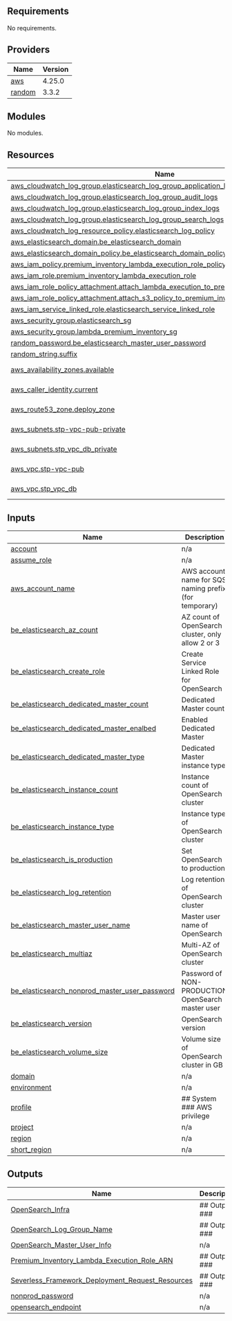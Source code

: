 <!-- BEGIN_TF_DOCS -->
## Requirements

No requirements.

## Providers

| Name | Version |
|------|---------|
| <a name="provider_aws"></a> [aws](#provider\_aws) | 4.25.0 |
| <a name="provider_random"></a> [random](#provider\_random) | 3.3.2 |

## Modules

No modules.

## Resources

| Name | Type |
|------|------|
| [aws_cloudwatch_log_group.elasticsearch_log_group_application_logs](https://registry.terraform.io/providers/hashicorp/aws/latest/docs/resources/cloudwatch_log_group) | resource |
| [aws_cloudwatch_log_group.elasticsearch_log_group_audit_logs](https://registry.terraform.io/providers/hashicorp/aws/latest/docs/resources/cloudwatch_log_group) | resource |
| [aws_cloudwatch_log_group.elasticsearch_log_group_index_logs](https://registry.terraform.io/providers/hashicorp/aws/latest/docs/resources/cloudwatch_log_group) | resource |
| [aws_cloudwatch_log_group.elasticsearch_log_group_search_logs](https://registry.terraform.io/providers/hashicorp/aws/latest/docs/resources/cloudwatch_log_group) | resource |
| [aws_cloudwatch_log_resource_policy.elasticsearch_log_policy](https://registry.terraform.io/providers/hashicorp/aws/latest/docs/resources/cloudwatch_log_resource_policy) | resource |
| [aws_elasticsearch_domain.be_elasticsearch_domain](https://registry.terraform.io/providers/hashicorp/aws/latest/docs/resources/elasticsearch_domain) | resource |
| [aws_elasticsearch_domain_policy.be_elasticsearch_domain_policy](https://registry.terraform.io/providers/hashicorp/aws/latest/docs/resources/elasticsearch_domain_policy) | resource |
| [aws_iam_policy.premium_inventory_lambda_execution_role_policy](https://registry.terraform.io/providers/hashicorp/aws/latest/docs/resources/iam_policy) | resource |
| [aws_iam_role.premium_inventory_lambda_execution_role](https://registry.terraform.io/providers/hashicorp/aws/latest/docs/resources/iam_role) | resource |
| [aws_iam_role_policy_attachment.attach_lambda_execution_to_premium_inventory_lambda_role](https://registry.terraform.io/providers/hashicorp/aws/latest/docs/resources/iam_role_policy_attachment) | resource |
| [aws_iam_role_policy_attachment.attach_s3_policy_to_premium_inventory_lambda_role](https://registry.terraform.io/providers/hashicorp/aws/latest/docs/resources/iam_role_policy_attachment) | resource |
| [aws_iam_service_linked_role.elasticsearch_service_linked_role](https://registry.terraform.io/providers/hashicorp/aws/latest/docs/resources/iam_service_linked_role) | resource |
| [aws_security_group.elasticsearch_sg](https://registry.terraform.io/providers/hashicorp/aws/latest/docs/resources/security_group) | resource |
| [aws_security_group.lambda_premium_inventory_sg](https://registry.terraform.io/providers/hashicorp/aws/latest/docs/resources/security_group) | resource |
| [random_password.be_elasticsearch_master_user_password](https://registry.terraform.io/providers/hashicorp/random/latest/docs/resources/password) | resource |
| [random_string.suffix](https://registry.terraform.io/providers/hashicorp/random/latest/docs/resources/string) | resource |
| [aws_availability_zones.available](https://registry.terraform.io/providers/hashicorp/aws/latest/docs/data-sources/availability_zones) | data source |
| [aws_caller_identity.current](https://registry.terraform.io/providers/hashicorp/aws/latest/docs/data-sources/caller_identity) | data source |
| [aws_route53_zone.deploy_zone](https://registry.terraform.io/providers/hashicorp/aws/latest/docs/data-sources/route53_zone) | data source |
| [aws_subnets.stp-vpc-pub-private](https://registry.terraform.io/providers/hashicorp/aws/latest/docs/data-sources/subnets) | data source |
| [aws_subnets.stp_vpc_db_private](https://registry.terraform.io/providers/hashicorp/aws/latest/docs/data-sources/subnets) | data source |
| [aws_vpc.stp-vpc-pub](https://registry.terraform.io/providers/hashicorp/aws/latest/docs/data-sources/vpc) | data source |
| [aws_vpc.stp_vpc_db](https://registry.terraform.io/providers/hashicorp/aws/latest/docs/data-sources/vpc) | data source |

## Inputs

| Name | Description | Type | Default | Required |
|------|-------------|------|---------|:--------:|
| <a name="input_account"></a> [account](#input\_account) | n/a | `string` | `""` | no |
| <a name="input_assume_role"></a> [assume\_role](#input\_assume\_role) | n/a | `string` | `""` | no |
| <a name="input_aws_account_name"></a> [aws\_account\_name](#input\_aws\_account\_name) | AWS account name for SQS naming prefix (for temporary) | `string` | `""` | no |
| <a name="input_be_elasticsearch_az_count"></a> [be\_elasticsearch\_az\_count](#input\_be\_elasticsearch\_az\_count) | AZ count of OpenSearch cluster, only allow 2 or 3 | `number` | `2` | no |
| <a name="input_be_elasticsearch_create_role"></a> [be\_elasticsearch\_create\_role](#input\_be\_elasticsearch\_create\_role) | Create Service Linked Role for OpenSearch | `bool` | `true` | no |
| <a name="input_be_elasticsearch_dedicated_master_count"></a> [be\_elasticsearch\_dedicated\_master\_count](#input\_be\_elasticsearch\_dedicated\_master\_count) | Dedicated Master count | `number` | `3` | no |
| <a name="input_be_elasticsearch_dedicated_master_enalbed"></a> [be\_elasticsearch\_dedicated\_master\_enalbed](#input\_be\_elasticsearch\_dedicated\_master\_enalbed) | Enabled Dedicated Master | `bool` | `true` | no |
| <a name="input_be_elasticsearch_dedicated_master_type"></a> [be\_elasticsearch\_dedicated\_master\_type](#input\_be\_elasticsearch\_dedicated\_master\_type) | Dedicated Master instance type | `string` | `"m6g.large.search"` | no |
| <a name="input_be_elasticsearch_instance_count"></a> [be\_elasticsearch\_instance\_count](#input\_be\_elasticsearch\_instance\_count) | Instance count of OpenSearch cluster | `number` | `2` | no |
| <a name="input_be_elasticsearch_instance_type"></a> [be\_elasticsearch\_instance\_type](#input\_be\_elasticsearch\_instance\_type) | Instance type of OpenSearch cluster | `string` | `"r6g.large.search"` | no |
| <a name="input_be_elasticsearch_is_production"></a> [be\_elasticsearch\_is\_production](#input\_be\_elasticsearch\_is\_production) | Set OpenSearch to production | `bool` | `true` | no |
| <a name="input_be_elasticsearch_log_retention"></a> [be\_elasticsearch\_log\_retention](#input\_be\_elasticsearch\_log\_retention) | Log retention of OpenSearch cluster | `number` | `30` | no |
| <a name="input_be_elasticsearch_master_user_name"></a> [be\_elasticsearch\_master\_user\_name](#input\_be\_elasticsearch\_master\_user\_name) | Master user name of OpenSearch | `string` | n/a | yes |
| <a name="input_be_elasticsearch_multiaz"></a> [be\_elasticsearch\_multiaz](#input\_be\_elasticsearch\_multiaz) | Multi-AZ of OpenSearch cluster | `bool` | `true` | no |
| <a name="input_be_elasticsearch_nonprod_master_user_password"></a> [be\_elasticsearch\_nonprod\_master\_user\_password](#input\_be\_elasticsearch\_nonprod\_master\_user\_password) | Password of NON-PRODUCTION OpenSearch master user | `string` | n/a | yes |
| <a name="input_be_elasticsearch_version"></a> [be\_elasticsearch\_version](#input\_be\_elasticsearch\_version) | OpenSearch version | `string` | `"OpenSearch_1.1"` | no |
| <a name="input_be_elasticsearch_volume_size"></a> [be\_elasticsearch\_volume\_size](#input\_be\_elasticsearch\_volume\_size) | Volume size of OpenSearch cluster in GB | `number` | `10` | no |
| <a name="input_domain"></a> [domain](#input\_domain) | n/a | `string` | `"splashtop.eu"` | no |
| <a name="input_environment"></a> [environment](#input\_environment) | n/a | `string` | `""` | no |
| <a name="input_profile"></a> [profile](#input\_profile) | ## System ### AWS privilege | `string` | `""` | no |
| <a name="input_project"></a> [project](#input\_project) | n/a | `string` | `""` | no |
| <a name="input_region"></a> [region](#input\_region) | n/a | `string` | `""` | no |
| <a name="input_short_region"></a> [short\_region](#input\_short\_region) | n/a | `string` | `""` | no |

## Outputs

| Name | Description |
|------|-------------|
| <a name="output_OpenSearch_Infra"></a> [OpenSearch\_Infra](#output\_OpenSearch\_Infra) | ## Output ### |
| <a name="output_OpenSearch_Log_Group_Name"></a> [OpenSearch\_Log\_Group\_Name](#output\_OpenSearch\_Log\_Group\_Name) | ## Output ### |
| <a name="output_OpenSearch_Master_User_Info"></a> [OpenSearch\_Master\_User\_Info](#output\_OpenSearch\_Master\_User\_Info) | n/a |
| <a name="output_Premium_Inventory_Lambda_Execution_Role_ARN"></a> [Premium\_Inventory\_Lambda\_Execution\_Role\_ARN](#output\_Premium\_Inventory\_Lambda\_Execution\_Role\_ARN) | ## Output ### |
| <a name="output_Severless_Framework_Deployment_Request_Resources"></a> [Severless\_Framework\_Deployment\_Request\_Resources](#output\_Severless\_Framework\_Deployment\_Request\_Resources) | ## Output ### |
| <a name="output_nonprod_password"></a> [nonprod\_password](#output\_nonprod\_password) | n/a |
| <a name="output_opensearch_endpoint"></a> [opensearch\_endpoint](#output\_opensearch\_endpoint) | n/a |
<!-- END_TF_DOCS -->